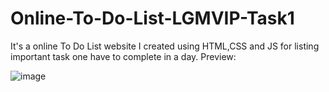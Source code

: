 # Online-To-Do-List-LGMVIP-Task1
It's a online To Do List website I created using HTML,CSS and JS for listing important task one have to complete in a day. 
Preview:


![image](https://github.com/CforCodin/LGMVIP-Web-1/assets/98217459/8e5f2263-a29d-4484-aa1e-b5e4dd4bfb28)

